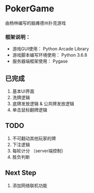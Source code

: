 # PokerGame

由杨林编写的脑瘫德州扑克游戏
### 框架说明：
* 游戏GUI使用： Python Arcade Library
* 游戏脚本编写环境使用： Python 3.6.8
* 服务器端框架使用： Pygase

## 已完成

1. 基本UI界面
2. 洗牌逻辑
3. 底牌发放逻辑 & 公共牌发放逻辑
4. 单击鼠标翻牌逻辑

## TODO
1. 不可翻动其他玩家的牌
2. 下注逻辑
3. 每轮计分 （server端控制）
4. 胜负判断



## Next Step
1. 添加网络联机功能

